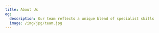 ```yaml
---
title: About Us
og:
  description: Our team reflects a unique blend of specialist skills
  image: /img/jpg/team.jpg
---
```

